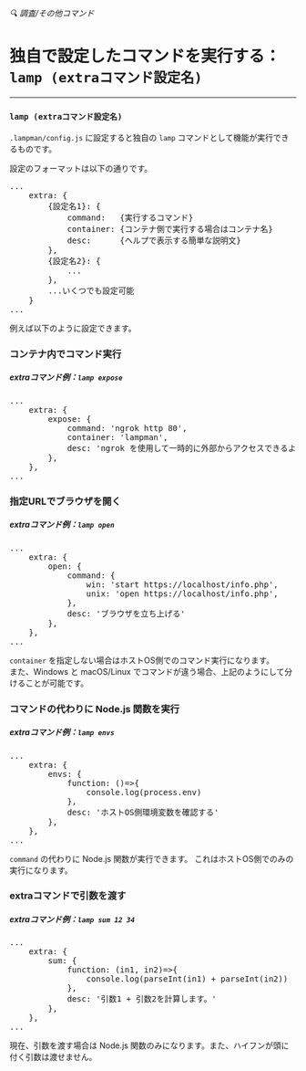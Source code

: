 ###### 🔍 調査/その他コマンド

# 独自で設定したコマンドを実行する：`lamp (extraコマンド設定名)`
----------------------------------------------------------------------

### `lamp (extraコマンド設定名)`

`.lampman/config.js` に設定すると独自の `lamp` コマンドとして機能が実行できるものです。

設定のフォーマットは以下の通りです。
<pre class="cmd">
...
    extra: {
        {設定名1}: {
            command:   {実行するコマンド}
            container: {コンテナ側で実行する場合はコンテナ名}
            desc:      {ヘルプで表示する簡単な説明文}
        },
        {設定名2}: {
            ...
        },
        ...いくつでも設定可能
    }
...
</pre>

例えば以下のように設定できます。

### コンテナ内でコマンド実行

##### extraコマンド例：`lamp expose`
<pre class="cmd">
...
    extra: {
        expose: {
            command: 'ngrok http 80',
            container: 'lampman',
            desc: 'ngrok を使用して一時的に外部からアクセスできるようにする'
        },
    },
...
</pre>

### 指定URLでブラウザを開く

##### extraコマンド例：`lamp open`
<pre class="cmd">
...
    extra: {
        open: {
            command: {
                win: 'start https://localhost/info.php',
                unix: 'open https://localhost/info.php',
            },
            desc: 'ブラウザを立ち上げる'
        },
    },
...
</pre>

`container` を指定しない場合はホストOS側でのコマンド実行になります。  
また、Windows と macOS/Linux でコマンドが違う場合、上記のようにして分けることが可能です。

### コマンドの代わりに Node.js 関数を実行

##### extraコマンド例：`lamp envs`
<pre class="cmd">
...
    extra: {
        envs: {
            function: ()=>{
                console.log(process.env)
            },
            desc: 'ホストOS側環境変数を確認する'
        },
    },
...
</pre>

`command` の代わりに Node.js 関数が実行できます。
これはホストOS側でのみの実行になります。


### extraコマンドで引数を渡す

##### extraコマンド例：`lamp sum 12 34`

<pre class="cmd">
...
    extra: {
        sum: {
            function: (in1, in2)=>{
                console.log(parseInt(in1) + parseInt(in2))
            },
            desc: '引数1 + 引数2を計算します。'
        },
    },
...
</pre>

現在、引数を渡す場合は Node.js 関数のみになります。また、ハイフンが頭に付く引数は渡せません。
